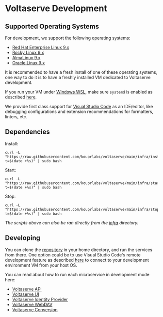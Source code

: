 # Voltaserve Development

## Supported Operating Systems

For development, we support the following operating systems:

- [Red Hat Enterprise Linux 9.x](https://www.redhat.com/en/technologies/linux-platforms/enterprise-linux)
- [Rocky Linux 9.x](https://rockylinux.org)
- [AlmaLinux 9.x](https://almalinux.org)
- [Oracle Linux 9.x](https://www.oracle.com/linux)

It is recommended to have a fresh install of one of these operating systems, one way to do it is to have a freshly installed VM dedicated to Voltaserve development.

If you run your VM under [Windows WSL](https://learn.microsoft.com/en-us/windows/wsl), make sure `systemd` is enabled as described [here](https://learn.microsoft.com/en-us/windows/wsl/wsl-config#systemd-support).

We provide first class support for [Visual Studio Code](https://code.visualstudio.com) as an IDE/editor, like debugging configurations and extension recommendations for formatters, linters, etc.

## Dependencies

Install:

```shell
curl -L "https://raw.githubusercontent.com/kouprlabs/voltaserve/main/infra/install.sh?t=$(date +%s)" | sudo bash
```

Start:

```shell
curl -L "https://raw.githubusercontent.com/kouprlabs/voltaserve/main/infra/start.sh?t=$(date +%s)" | sudo bash
```

Stop:

```shell
curl -L "https://raw.githubusercontent.com/kouprlabs/voltaserve/main/infra/stop.sh?t=$(date +%s)" | sudo bash
```

_The scripts above can also be ran directly from the [infra](infra) directory._

## Developing

You can clone the [repository](https://github.com/kouprlabs/voltaserve) in your home directory, and run the services from there. One option could be to use Visual Studio Code's remote development feature as described [here](https://code.visualstudio.com/docs/remote/remote-overview) to connect to your development environment VM from your host OS.

You can read about how to run each microservice in development mode here:

- [Voltaserve API](api/README.md)
- [Voltaserve UI](ui/README.md)
- [Voltaserve Identity Provider](idp/README.md)
- [Voltaserve WebDAV](webdav/README.md)
- [Voltaserve Conversion](conversion/README.md)

